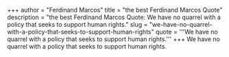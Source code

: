 +++
author = "Ferdinand Marcos"
title = "the best Ferdinand Marcos Quote"
description = "the best Ferdinand Marcos Quote: We have no quarrel with a policy that seeks to support human rights."
slug = "we-have-no-quarrel-with-a-policy-that-seeks-to-support-human-rights"
quote = '''We have no quarrel with a policy that seeks to support human rights.'''
+++
We have no quarrel with a policy that seeks to support human rights.
